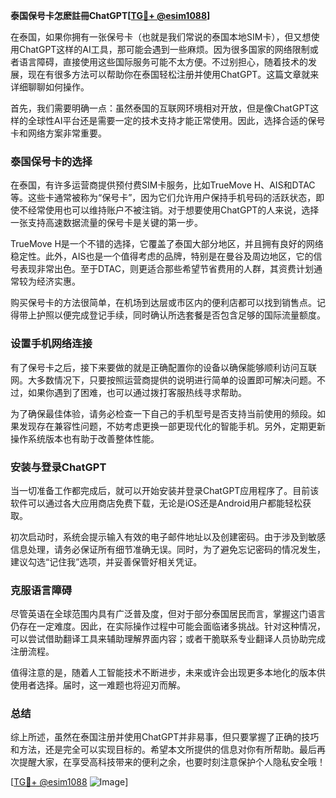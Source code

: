 **泰国保号卡怎麽註冊ChatGPT[[TG💪+ @esim1088](https://t.me/s/esim1088)]**

在泰国，如果你拥有一张保号卡（也就是我们常说的泰国本地SIM卡），但又想使用ChatGPT这样的AI工具，那可能会遇到一些麻烦。因为很多国家的网络限制或者语言障碍，直接使用这些国际服务可能不太方便。不过别担心，随着技术的发展，现在有很多方法可以帮助你在泰国轻松注册并使用ChatGPT。这篇文章就来详细聊聊如何操作。

首先，我们需要明确一点：虽然泰国的互联网环境相对开放，但是像ChatGPT这样的全球性AI平台还是需要一定的技术支持才能正常使用。因此，选择合适的保号卡和网络方案非常重要。

### 泰国保号卡的选择

在泰国，有许多运营商提供预付费SIM卡服务，比如TrueMove H、AIS和DTAC等。这些卡通常被称为“保号卡”，因为它们允许用户保持手机号码的活跃状态，即使不经常使用也可以维持账户不被注销。对于想要使用ChatGPT的人来说，选择一张支持高速数据流量的保号卡是关键的第一步。

TrueMove H是一个不错的选择，它覆盖了泰国大部分地区，并且拥有良好的网络稳定性。此外，AIS也是一个值得考虑的品牌，特别是在曼谷及周边地区，它的信号表现非常出色。至于DTAC，则更适合那些希望节省费用的人群，其资费计划通常较为经济实惠。

购买保号卡的方法很简单，在机场到达层或市区内的便利店都可以找到销售点。记得带上护照以便完成登记手续，同时确认所选套餐是否包含足够的国际流量额度。

### 设置手机网络连接

有了保号卡之后，接下来要做的就是正确配置你的设备以确保能够顺利访问互联网。大多数情况下，只要按照运营商提供的说明进行简单的设置即可解决问题。不过，如果你遇到了困难，也可以通过拨打客服热线寻求帮助。

为了确保最佳体验，请务必检查一下自己的手机型号是否支持当前使用的频段。如果发现存在兼容性问题，不妨考虑更换一部更现代化的智能手机。另外，定期更新操作系统版本也有助于改善整体性能。

### 安装与登录ChatGPT

当一切准备工作都完成后，就可以开始安装并登录ChatGPT应用程序了。目前该软件可以通过各大应用商店免费下载，无论是iOS还是Android用户都能轻松获取。

初次启动时，系统会提示输入有效的电子邮件地址以及创建密码。由于涉及到敏感信息处理，请务必保证所有细节准确无误。同时，为了避免忘记密码的情况发生，建议勾选“记住我”选项，并妥善保管好相关凭证。

### 克服语言障碍

尽管英语在全球范围内具有广泛普及度，但对于部分泰国居民而言，掌握这门语言仍存在一定难度。因此，在实际操作过程中可能会面临诸多挑战。针对这种情况，可以尝试借助翻译工具来辅助理解界面内容；或者干脆联系专业翻译人员协助完成注册流程。

值得注意的是，随着人工智能技术不断进步，未来或许会出现更多本地化的版本供使用者选择。届时，这一难题也将迎刃而解。

### 总结

综上所述，虽然在泰国注册并使用ChatGPT并非易事，但只要掌握了正确的技巧和方法，还是完全可以实现目标的。希望本文所提供的信息对你有所帮助。最后再次提醒大家，在享受高科技带来的便利之余，也要时刻注意保护个人隐私安全哦！

[[TG💪+ @esim1088](https://t.me/s/esim1088) ![Image](https://i.postimg.cc/4NQfJmqS/Snipaste-2025-05-13-00-14-12.png)]